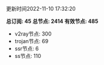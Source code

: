 更新时间2022-11-10 17:32:20

**总订阅: 45**
**总节点: 2414**
**有效节点: 485**
- v2ray节点: 300
- trojan节点: 69
- ssr节点: 6
- ss节点: 110
